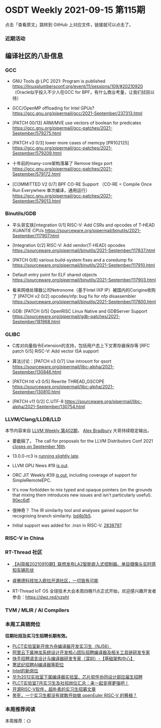 # OSDT Weekly 2021-09-15 第115期

点击「查看原文」跳转到 GitHub 上对应文件，链接就可以点击了。

### 近期活动

## 编译社区的八卦信息

### GCC

- GNU Tools @ LPC 2021: Program is published
  https://linuxplumbersconf.org/event/11/sessions/109/#20210920
 （Oracle似乎投入不少人在GCC for BPF，有什么商业考量，让我们拭目以待）

- GCC/OpenMP offloading for Intel GPUs?
  https://gcc.gnu.org/pipermail/gcc/2021-September/237313.html

- [PATCH 00/13] ARM/MVE use vectors of boolean for predicates
  https://gcc.gnu.org/pipermail/gcc-patches/2021-September/579275.html

- [PATCH v3 0/3] lower more cases of memcpy [PR102125]
  https://gcc.gnu.org/pipermail/gcc-patches/2021-September/579209.html

- 十年前的many-core架构落幕了 Remove tilegx port
  https://gcc.gnu.org/pipermail/gcc-patches/2021-September/579172.html

- [COMMITTED V2 0/7] BPF CO-RE Support
 （CO-RE = Compile Once Run Everywhere 单次编译，通用运行）
  https://gcc.gnu.org/pipermail/gcc-patches/2021-September/579013.html

### Binutils/GDB

- 平头哥玄铁[integration 0/1] RISC-V: Add CSRs and opcodes of T-HEAD XUANTIE CPUs
  https://sourceware.org/pipermail/binutils/2021-September/117907.html

- [Integration 0/2] RISC-V: Add vendor(T-HEAD) opcodes
  https://sourceware.org/pipermail/binutils/2021-September/117837.html

- [PATCH 0/8] various build-system fixes and a coredump fix
  https://sourceware.org/pipermail/binutils/2021-September/117910.html

- Default entry point for ELF shared objects
  https://sourceware.org/pipermail/binutils/2021-September/117903.html

- 看来网络处理器公司Netronome（基于Intel IXP IP）被国内的Corigine收购了
  [PATCH v2 0/2] opcodes/nfp: bug fix for nfp disassembler
  https://sourceware.org/pipermail/binutils/2021-September/117800.html

- GDB: [PATCH 0/5] OpenRISC Linux Native and GDBServer Support
  https://sourceware.org/pipermail/gdb-patches/2021-September/181968.html

### GLIBC

- C库对向量指令Extension的支持，包括用户态上下文寄存器保存等
  [RFC patch 0/5] RISC-V: Add vector ISA support

- 算法讨论：[PATCH v3 0/7] Use introsort for qsort
  https://sourceware.org/pipermail/libc-alpha/2021-September/130846.html

- [PATCH htl v3 0/5] Rewrite THREAD_GSCOPE
  https://sourceware.org/pipermail/libc-alpha/2021-September/130810.html

- [PATCH v11 0/2] C.UTF-8
  https://sourceware.org/pipermail/libc-alpha/2021-September/130754.html

### LLVM/Clang/LLDB/LLD

本节内容来自 [LLVM Weekly 第402期](http://llvmweekly.org/issue/402)，
[Alex Bradbury](https://www.linkedin.com/in/alex-bradbury/) 大哥持续稳定输出。

* 要截稿了。 The call for proposals for the LLVM Distributors Conf 2021 [closes on September 16th](https://lists.llvm.org/pipermail/llvm-dev/2021-September/152552.html).

* 13.0.0-rc3 is [running slightly late](https://lists.llvm.org/pipermail/llvm-dev/2021-September/152525.html).

* LLVM GPU News #19 [is out](https://lists.llvm.org/pipermail/llvm-dev/2021-September/152623.html).

* ORC JIT Weekly #39 [is out](https://lists.llvm.org/pipermail/llvm-dev/2021-September/152631.html), including coverage of support for SimpleRemoteEPC.

* It's now forbidden to mix typed and opaque pointers (on the grounds that mixing them introduces new issues and isn't particularly useful).
  [90ec6df](https://reviews.llvm.org/rG90ec6dff860f).

* 很神奇？ The IR similarity tool and analyses gained support for recognising branch
  similarity. [bd4b1b5](https://reviews.llvm.org/rGbd4b1b5f6d52).

* Initial support was added for .insn in RISC-V.
  [2838797](https://reviews.llvm.org/rG283879793dc7).

### RISC-V in China

### RT-Thread 社区
- [【AI简报20210910期】联想发布LA2智能嵌入式控制器、单目摄像头实时感知车辆形状](https://mp.weixin.qq.com/s/27YxN4_3_2tMuY7uwDXfig)

- [睿赛德科技加入欧拉开源社区，一切皆有可能](https://mp.weixin.qq.com/s/FQogFgMctaMvKPi98vfS2A)

- RT-Thread IoT OS 全球技术大会本周四晚11点正式开始，欢迎感兴趣开发者参会：https://dwz.red/vzphI

### TVM / MLIR / AI Compilers

### 本周工具链岗位

**往期社招及实习生招聘长期有效。**

- [PLCT实验室新开放方舟编译器开发实习生（NJ56）](https://mp.weixin.qq.com/s/lPp5RvjYhpDIGsp-luLzKQ)
- [阿里云下属神龙系统设计开发核心团队招聘编译器及相关工具链研发专家](https://mp.weixin.qq.com/s/h3ELBXBHfNjZCyCRixqnOQ)
- [快手招聘语言设计与编译器研发专家（深圳）-【基础架构中心】](https://mp.weixin.qq.com/s/QTWnlaBFtWQ3YThHJSIhbA)
- [寒武纪招聘AI编译器等职位](https://mp.weixin.qq.com/s/LWpDXEA2rJ1wx9mr8XoWxw)
- [Intel的新岗位](https://mp.weixin.qq.com/s/xs-deMCI4ob7WX0vIRZMZw)
- [华为2012实验室下属编译器实验室、芯片软件协同设计部应届生招聘](https://mp.weixin.qq.com/s/dMkGkbgNvW--D6fLthfoPA)
- [PLCT实验室7月实习生及社招岗位汇总：来一起变得更强吧！](https://mp.weixin.qq.com/s/lL5_L2oh-kNvP8wHMARSAg)
- [开源RISC-V软件，超朴素的实习生招募文章](https://mp.weixin.qq.com/s/ETtlYTHa_41SYrxpSuh_sw)
- [笑死，一个实习生都没有就敢开始做 openEuler RISC-V 的移植？](https://mp.weixin.qq.com/s/x_LUxu1dJTaN6VS7DU6xsg)

### 本周推荐阅读

本周推荐：《》
